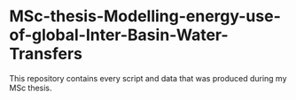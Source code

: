 # MSc-thesis-Modelling-energy-use-of-global-Inter-Basin-Water-Transfers
This repository contains every script and data that was produced during my MSc thesis.
